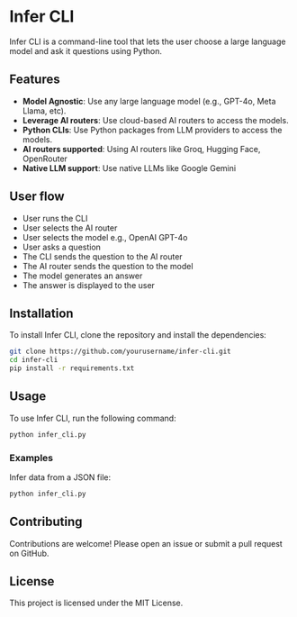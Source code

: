 # Infer CLI

Infer CLI is a command-line tool that lets the user choose a large language model and ask it questions using Python. 

## Features

- **Model Agnostic**: Use any large language model (e.g., GPT-4o, Meta Llama, etc).
- **Leverage AI routers**: Use cloud-based AI routers to access the models.
- **Python CLIs**: Use Python packages from LLM providers to access the models.
- **AI routers supported**: Using AI routers like Groq, Hugging Face, OpenRouter
- **Native LLM support**: Use native LLMs like Google Gemini

## User flow
- User runs the CLI
- User selects the AI router
- User selects the model e.g., OpenAI GPT-4o
- User asks a question
- The CLI sends the question to the AI router
- The AI router sends the question to the model
- The model generates an answer
- The answer is displayed to the user

## Installation

To install Infer CLI, clone the repository and install the dependencies:

```bash
git clone https://github.com/yourusername/infer-cli.git
cd infer-cli
pip install -r requirements.txt
```

## Usage

To use Infer CLI, run the following command:

```bash
python infer_cli.py 
```
### Examples

Infer data from a JSON file:

```bash
python infer_cli.py
```

## Contributing

Contributions are welcome! Please open an issue or submit a pull request on GitHub.

## License

This project is licensed under the MIT License.